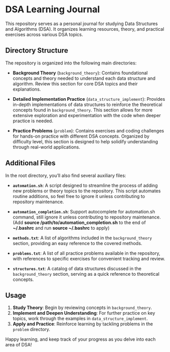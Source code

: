 # DSA Learning Journal

This repository serves as a personal journal for studying Data Structures and Algorithms (DSA). It organizes learning resources, theory, and practical exercises across various DSA topics.

## Directory Structure

The repository is organized into the following main directories:

- **Background Theory** (`background_theory`): Contains foundational concepts and theory needed to understand each data structure and algorithm. Review this section for core DSA topics and their explanations.

- **Detailed Implementation Practice** (`data_structure_implement`): Provides in-depth implementations of data structures to reinforce the theoretical concepts found in `background_theory`. This section allows for more extensive exploration and experimentation with the code when deeper practice is needed.

- **Practice Problems** (`problem`): Contains exercises and coding challenges for hands-on practice with different DSA concepts. Organized by difficulty level, this section is designed to help solidify understanding through real-world applications.

## Additional Files

In the root directory, you’ll also find several auxiliary files:

- **`automation.sh`**: A script designed to streamline the process of adding new problems or theory topics to the repository. This script automates routine additions, so feel free to ignore it unless contributing to repository maintenance.

- **`automation_completion.sh`**: Support autocomplete for automation.sh command, still ignore it unless contributing to repository maintenance. (Add **source /path/to/automation_completion.sh** to the end of **~/.bashrc** and run **source ~/.bashrc** to apply)

- **`methods.txt`**: A list of algorithms included in the `background_theory` section, providing an easy reference to the covered methods.

- **`problems.txt`**: A list of all practice problems available in the repository, with references to specific exercises for convenient tracking and review.

- **`structures.txt`**: A catalog of data structures discussed in the `background_theory` section, serving as a quick reference to theoretical concepts.

## Usage

1. **Study Theory**: Begin by reviewing concepts in `background_theory`.
2. **Implement and Deepen Understanding**: For further practice on key topics, work through the examples in `data_structure_implement`.
3. **Apply and Practice**: Reinforce learning by tackling problems in the `problem` directory.

Happy learning, and keep track of your progress as you delve into each area of DSA!
